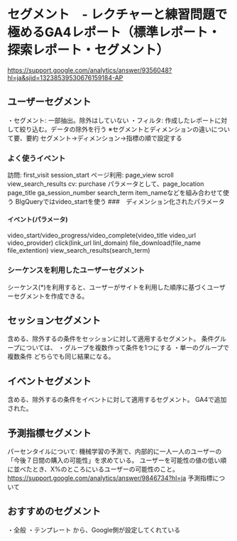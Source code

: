 # セグメント　- レクチャーと練習問題で極めるGA4レポート（標準レポート・探索レポート・セグメント）
https://support.google.com/analytics/answer/9356048?hl=ja&sjid=13238539530676159184-AP
## ユーザーセグメント
・セグメント: 一部抽出。除外はしていない
・フィルタ: 作成したレポートに対して絞り込む。データの除外を行う
※セグメントとディメンションの違いについて要、要約
セグメント→ディメンション→指標の順で設定する
### よく使うイベント
訪問: first_visit session_start
ページ利用: page_view scroll view_search_results
cv: purchase
パラメータとして、page_location page_title ga_session_number search_term item_nameなどを組み合わせて使う
BIgQueryではvideo_startを使う
###　ディメンション化されたパラメータ
#### イベント(パラメータ)
video_start/video_progress/video_complete(video_title video_url video_provider)
click(link_url linl_domain)
file_download(file_name file_extention)
view_search_results(search_term)

### シーケンスを利用したユーザーセグメント
シーケンス(*)を利用すると、ユーザーがサイトを利用した順序に基づくユーザーセグメントを作成できる。

## セッションセグメント
含める、除外するの条件をセッションに対して適用するセグメント。
条件グループについては、
・グループを複数作って条件を1つにする
・単一のグループで複数条件
どちらでも同じ結果になる。
## イベントセグメント
含める、除外するの条件をイベントに対して適用するセグメント。
GA4で追加された。
## 予測指標セグメント
パーセンタイルについて: 機械学習の予測で、内部的に一人一人のユーザーの「今後７日間の購入の可能性」を求めている。
ユーザーを可能性の値の低い順に並べたとき、X%のところにいるユーザーの可能性のこと。
https://support.google.com/analytics/answer/9846734?hl=ja 予測指標について

## おすすめのセグメント
・全般
・テンプレート
から、Google側が設定してくれている